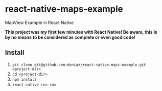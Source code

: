 # react-native-maps-example
MapView Example in React Native

**This project was my first few minutes with React Native! Be aware, this is by no means to be considered as complete or even good code!**

## Install
1. `git clone git@github.com:deniaz/react-native-maps-example.git <project-dir>`
2. `cd <project-dir>`
3. `npm install`
4. `react-native run-ios`

